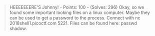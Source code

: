 > HEEEEEEERE'S Johnny! - Points: 100 - (Solves: 296)
> Okay, so we found some important looking files on a linux computer. Maybe they can be used to get a password to the process. Connect with nc 2018shell1.picoctf.com 5221. Files can be found here: passwd shadow.


